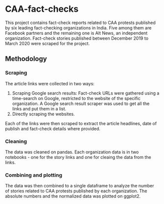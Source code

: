 # CAA-fact-checks
This project contains fact-check reports related to CAA protests published by six leading fact-checking organizations in India.
Five among them are Facebook partners and the remaining one is Alt News, an independent organization. 
Fact-check stories published between December 2019 to March 2020 were scraped for the project. 

## Methodology

### Scraping

The article links were collected in two ways:

1. Scraping Google search results: Fact-check URLs were gathered using a time-search on Google, restricted to the website of the specific organization.
A Google search result scraper was used to get all the links and put them in a list. 
2. Directly scraping the websites.

Each of the links were then scraped to extract the article headlines, date of publish and fact-check details where provided. 

### Cleaning

The data was cleaned on pandas. 
Each organization data is in two notebooks - one for the story links and one for cleaing the data from the links. 

### Combining and plotting

The data was then combined to a single dataframe to analyze the number of stories related to CAA protests published by each organization.
The absolute numbers and the normalized data was plotted on ggplot2. 


